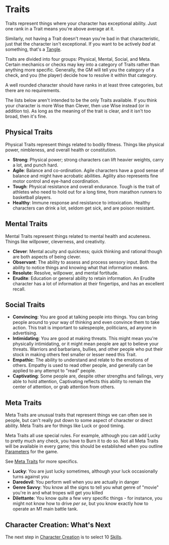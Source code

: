 # Traits

Traits represent things where your character has exceptional ability. Just one rank in a Trait means you're above average at it. 

Similarly, not having a Trait doesn't mean you're bad in that characteristic, just that the character isn't exceptional. If you want to be actively *bad* at something, that's a [Tangle](Tangles.md).

Traits are divided into four groups: Physical, Mental, Social, and Meta. Certain mechanics or checks may key into a category of Traits rather than anything more specific. Generally, the GM will tell you the category of a check, and you (the player) decide how to resolve it within that category.

A well rounded character should have ranks in at least three categories, but there are no requirements.

The lists below aren't intended to be the only Traits available. If you think your character is more Wise than Clever, then use Wise instead (or in addition to). As long as the meaning of the trait is clear, and it isn't too broad, then it's fine.

## Physical Traits

Physical Traits represent things related to bodily fitness. Things like physical power, nimbleness, and overall health or constitution.

- **Strong**: Physical power; strong characters can lift heavier weights, carry a lot, and punch hard.
- **Agile**: Balance and co-ordination. Agile characters have a good sense of balance and might have acrobatic abilities. Agility also represents fine motor control and eye-hand coordination.
- **Tough**: Physical resistance and overall endurance. Tough is the trait of athletes who need to hold out for a long time, from marathon runners to basketball players.
- **Healthy**: Immune response and resistance to intoxication. Healthy characters can drink a lot, seldom get sick, and are poison resistant.

## Mental Traits

Mental Traits represent things related to mental health and acuteness. Things like willpower, cleverness, and creativity.

- **Clever**: Mental acuity and quickness; quick thinking and rational though are both aspects of being clever.
- **Observant**: The ability to assess and process sensory input. Both the ability to notice things and knowing what that information means.
- **Resolute**: Resolve, willpower, and mental fortitude.
- **Erudite**: Education or general ability to retain information. An Erudite character has a lot of information at their fingertips, and has an excellent recall.

## Social Traits

- **Convincing**: You are good at talking people into things. You can bring people around to your way of thinking and even convince them to take action. This trait is important to salespeople, politicians, ad anyone in advertising.
- **Intimidating**: You are good at making threats. This might mean you're physically intimidating, or it might mean people are apt to believe your threats. Warriors and barbarians, bullies, and other people who put their stock in making others feel smaller or lesser need this Trait.
- **Empathic**: The ability to understand and relate to the emotions of others. Empathy is used to read other people, and generally can be applied to any attempt to "read" people.
- **Captivating**: Some people are, despite other strengths and failings, very able to hold attention, Captivating reflects this ability to remain the center of attention, or grab attention from others.

## Meta Traits

Meta Traits are unusual traits that represent things we can often see in people, but can't really put down to some aspect of character or direct ability. Meta Traits are for things like Luck or good timing.

Meta Traits all use special rules. For example, although you can add Lucky to pretty much any check, you have to Burn it to do so. Not all Meta Traits will be available in every game; this should be established when you outline [Parameters](Parameters.md) for the game.

See [Meta Traits](MetaTraits.md) for more specifics.

- **Lucky**: You are just lucky sometimes, although your luck occasionally turns against you
- **Daredevil**: You perform well when you are actually in danger
- **Genre Savvy**: You know all the signs to tell you what genre of "movie" you're in and what tropes will get you killed
- **Dilettante**: You know quite a few very specific things - for instance, you might not know how to drive *per se*, but you know exactly how to operate an M1 main battle tank.

## Character Creation: What's Next

The next step in [Character Creation](CCSummary.md) is to select 10 [Skills](Skills.md).
